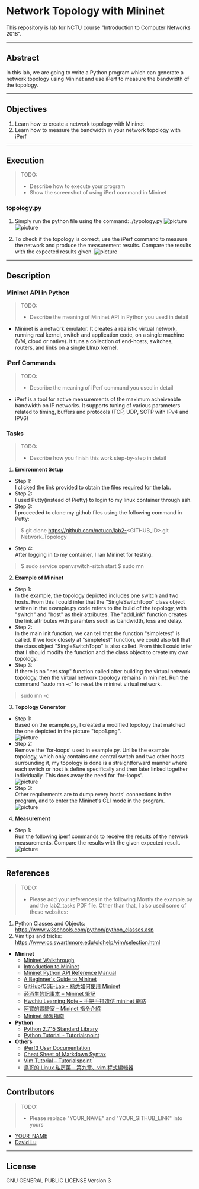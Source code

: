 # Network Topology with Mininet

This repository is lab for NCTU course "Introduction to Computer Networks 2018".

---
## Abstract

In this lab, we are going to write a Python program which can generate a network topology using Mininet and use iPerf to measure the bandwidth of the topology.

---
## Objectives

1. Learn how to create a network topology with Mininet
2. Learn how to measure the bandwidth in your network topology with iPerf

---
## Execution

> TODO: 
> * Describe how to execute your program
> * Show the screenshot of using iPerf command in Mininet

### topology.py

1. Simply run the python file using the command: ./typology.py
![picture](runprogram.JPG)
![picture](runprogram2.JPG)

2. To check if the topology is correct, use the iPerf command to measure the network and produce the measurement results. Compare the results with the expected results given.
![picture](iperfcommand.JPG)

---
## Description

### Mininet API in Python

> TODO:
> * Describe the meaning of Mininet API in Python you used in detail

* Mininet is a network emulator. It creates a realistic virtual network, running real kernel, switch and application code, on a single machine (VM, cloud or native). It tuns a collection of end-hosts, switches, routers, and links on a single LInux kernel. 

### iPerf Commands

> TODO:
> * Describe the meaning of iPerf command you used in detail

* iPerf is a tool for active measurements of the maximum acheiveable bandwidth on IP networks. It supports tuning of various parameters related to timing, buffers and protocols (TCP, UDP, SCTP with IPv4 and IPV6)

### Tasks

> TODO:
> * Describe how you finish this work step-by-step in detail

1. **Environment Setup**<br />
* Step 1: <br />
I clicked the link provided to obtain the files required for the lab.<br />
* Step 2:<br />
I used Putty(instead of Pietty) to login to my linux container through ssh. <br />
* Step 3:<br />
I proceeded to clone my github files using the following command in Putty:<br />
> $ git clone https://github.com/nctucn/lab2-<GITHUB_ID>.git Network_Topology <br />

* Step 4:<br />
After logging in to my container, I ran Mininet for testing.<br />
> $ sudo service openvswitch-sitch start
 $ sudo mn

2. **Example of Mininet**
* Step 1: <br />
In the example, the topology depicted includes one switch and two hosts. From this I could infer that the "SingleSwitchTopo" class object written in the example.py code refers to the build of the topology, with "switch" and "host" as their attributes. The "addLink" function creates the link attributes with paramters such as bandwidth, loss and delay.
* Step 2:<br />
In the main init function, we can tell that the function "simpletest" is called. If we look closely at "simpletest" function, we could also tell that the class object "SingleSwitchTopo" is also called. From this I could infer that I should modify the function and the class object to create my own topology.
* Step 3:<br />
If there is no "net.stop" function called after building the virtual network topology, then the virtual network topology remains in mininet. Run the command "sudo mn -c" to reset the mininet virtual network.
> sudo mn -c


3. **Topology Generator**
* Step 1: <br />
Based on the example.py, I created a modified topology that matched the one depicted in the picture "topo1.png". <br />
![picture](topo1.png)
* Step 2: <br />
Remove the 'for-loops' used in example.py. Unlike the example topology, which only contains one central switch and two other hosts surrounding it, my topology is done is a straightforward manner where each switch or host is define specifically and then later linked together individually. This does away the need for 'for-loops'.<br />
![picture](build.JPG)
* Step 3: <br />
Other requirements are to dump every hosts' connections in the program, and to enter the Mininet's CLI mode in the program.<br />
![picture](requirements.JPG)

4. **Measurement**
* Step 1: <br />
Run the following iperf commands to receive the results of the network measurements. Compare the results with the given expected result.<br />
![picture](iperfmeasurement.JPG)

---
## References

> TODO: 
> * Please add your references in the following
> Mostly the example.py and the lab2_tasks PDF file. Other than that, I also used some of these websites: 
1.	Python Classes and Objects: https://www.w3schools.com/python/python_classes.asp
2.	Vim tips and tricks: https://www.cs.swarthmore.edu/oldhelp/vim/selection.html


* **Mininet**
    * [Mininet Walkthrough](http://mininet.org/walkthrough/)
    * [Introduction to Mininet](https://github.com/mininet/mininet/wiki/Introduction-to-Mininet)
    * [Mininet Python API Reference Manual](http://mininet.org/api/annotated.html)
    * [A Beginner's Guide to Mininet](https://opensourceforu.com/2017/04/beginners-guide-mininet/)
    * [GitHub/OSE-Lab - 熟悉如何使用 Mininet](https://github.com/OSE-Lab/Learning-SDN/blob/master/Mininet/README.md)
    * [菸酒生的記事本 – Mininet 筆記](https://blog.laszlo.tw/?p=81)
    * [Hwchiu Learning Note – 手把手打造仿 mininet 網路](https://hwchiu.com/setup-mininet-like-environment.html)
    * [阿寬的實驗室 – Mininet 指令介紹](https://ting-kuan.blog/2017/11/09/%E3%80%90mininet%E6%8C%87%E4%BB%A4%E4%BB%8B%E7%B4%B9%E3%80%91/)
    * [Mininet 學習指南](https://www.sdnlab.com/11495.html)
* **Python**
    * [Python 2.7.15 Standard Library](https://docs.python.org/2/library/index.html)
    * [Python Tutorial - Tutorialspoint](https://www.tutorialspoint.com/python/)
* **Others**
    * [iPerf3 User Documentation](https://iperf.fr/iperf-doc.php#3doc)
    * [Cheat Sheet of Markdown Syntax](https://www.markdownguide.org/cheat-sheet)
    * [Vim Tutorial – Tutorialspoint](https://www.tutorialspoint.com/vim/index.htm)
    * [鳥哥的 Linux 私房菜 – 第九章、vim 程式編輯器](http://linux.vbird.org/linux_basic/0310vi.php)

---
## Contributors

> TODO:
> * Please replace "YOUR_NAME" and "YOUR_GITHUB_LINK" into yours

* [YOUR_NAME](YOUR_GITHUB_LINK)
* [David Lu](https://github.com/yungshenglu)

---
## License

GNU GENERAL PUBLIC LICENSE Version 3
